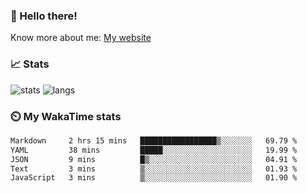 ### 👋 Hello there!

Know more about me: [My website](https://onlyra1n.top)


### 📈 Stats

![stats](https://github-readme-stats.vercel.app/api?username=Fiz-Victor&theme=dracula&show_icons=true)
![langs](https://github-readme-stats.vercel.app/api/top-langs/?username=Fiz-Victor&theme=dracula&layout=compact)

### ⏲️ My WakaTime stats

<!--START_SECTION:waka-->

```txt
Markdown     2 hrs 15 mins   █████████████████▒░░░░░░░   69.79 %
YAML         38 mins         █████░░░░░░░░░░░░░░░░░░░░   19.99 %
JSON         9 mins          █▒░░░░░░░░░░░░░░░░░░░░░░░   04.91 %
Text         3 mins          ▒░░░░░░░░░░░░░░░░░░░░░░░░   01.93 %
JavaScript   3 mins          ▒░░░░░░░░░░░░░░░░░░░░░░░░   01.90 %
```

<!--END_SECTION:waka-->
